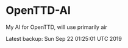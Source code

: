 # OpenTTD-AI
My AI for OpenTTD, will use primarily air

Latest backup: Sun Sep 22 01:25:01 UTC 2019
